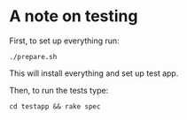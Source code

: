 A note on testing
=================

First, to set up everything run:

    ./prepare.sh

This will install everything and set up test app.

Then, to run the tests type:

    cd testapp && rake spec

